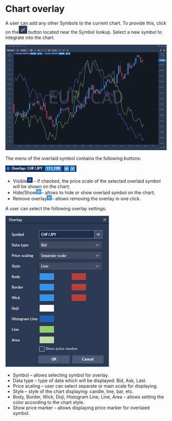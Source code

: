 # Chart overlay

A user can add any other Symbols to the current chart. To provide this, click on the![](../../../.gitbook/assets/2%20%2838%29.png)
button located near the Symbol lookup. Select a new symbol to integrate into the chart.

![](../../../.gitbook/assets/1%20%2871%29.png)


The menu of the overlaid symbol contains the following buttons:

![](../../../.gitbook/assets/3%20%2864%29.png)

* Visible![](../../../.gitbook/assets/4%20%2848%29.png)
  – if checked, the price scale of the selected overlaid symbol will be shown on the chart;
* Hide/Show![](../../../.gitbook/assets/5%20%2828%29.png)– allows to hide or show overlaid symbol on the chart;
* Remove overlay![](../../../.gitbook/assets/6%20%288%29.png)– allows removing the overlay in one click.

A user can select the following overlay settings:

![](../../../.gitbook/assets/7%20%283%29.png)

* Symbol – allows selecting symbol for overlay.
* Data type – type of data which will be displayed: Bid, Ask, Last.
* Price scaling – user can select separate or main scale for displaying.
* Style – style of the chart displaying: candle, line, bar, etc.
* Body, Border, Wick, Doji, Histogram Line, Line, Area – allows setting the color according to the chart style.
* Show price marker – allows displaying price marker for overlaied symbol.



